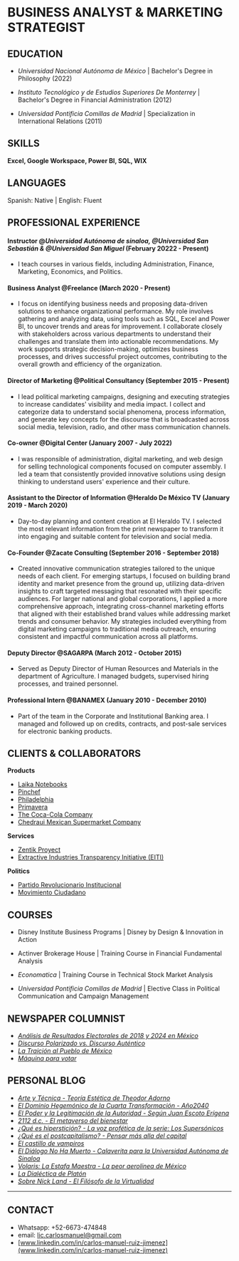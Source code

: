
# BUSINESS ANALYST & MARKETING STRATEGIST

## EDUCATION

- _Universidad Nacional Autónoma de México_ | Bachelor's Degree in Philosophy (2022)

- _Instituto Tecnológico y de Estudios Superiores De Monterrey_ | Bachelor's Degree in Financial Administration (2012)

- _Universidad Pontificia Comillas de Madrid_ | Specialization in International Relations (2011)


## SKILLS
**Excel, Google Workspace, Power BI, SQL, WIX**

## LANGUAGES
Spanish: Native | English: Fluent


## PROFESSIONAL EXPERIENCE 

#### Instructor @_Universidad Autónoma de sinaloa, @Universidad San Sebastián & @Universidad San Miguel_ (February 20222 - Present)

- I teach courses in various fields, including Administration, Finance, Marketing, Economics, and Politics.


#### Business Analyst @Freelance (March 2020 - Present)

- I focus on identifying business needs and proposing data-driven solutions to enhance organizational performance. My role involves gathering and analyzing data, using tools such as SQL, Excel and Power BI, to uncover trends and areas for improvement. I collaborate closely with stakeholders across various departments to understand their challenges and translate them into actionable recommendations. My work supports strategic decision-making, optimizes business processes, and drives successful project outcomes, contributing to the overall growth and efficiency of the organization.


#### Director of Marketing @Political Consultancy (September 2015 - Present) 

- I lead political marketing campaigns, designing and executing strategies to increase candidates' visibility and media impact. I collect and categorize data to understand social phenomena, process information, and generate key concepts for the discourse that is broadcasted across social media, television, radio, and other mass communication channels.

#### Co-owner @Digital Center (January 2007 - July 2022)

- I was responsible of administration, digital marketing, and web design for selling technological components focused on computer assembly. I led a team that consistently provided innovative solutions using design thinking to understand users' experience and their culture.


#### Assistant to the Director of Information @Heraldo De México TV (January 2019 - March 2020)

- Day-to-day planning and content creation at El Heraldo TV. I selected the most relevant information from the print newspaper to transform it into engaging and suitable content for television and social media.


#### Co-Founder @Zacate Consulting (September 2016 - September 2018)

- Created innovative communication strategies tailored to the unique needs of each client. For emerging startups, I focused on building brand identity and market presence from the ground up, utilizing data-driven insights to craft targeted messaging that resonated with their specific audiences. For larger national and global corporations, I applied a more comprehensive approach, integrating cross-channel marketing efforts that aligned with their established brand values while addressing market trends and consumer behavior. My strategies included everything from digital marketing campaigns to traditional media outreach, ensuring consistent and impactful communication across all platforms.


#### Deputy Director @SAGARPA (March 2012 - October 2015)

- Served as Deputy Director of Human Resources and Materials in the department of Agriculture. I managed budgets, supervised hiring processes, and trained personnel.


#### Professional Intern @BANAMEX (January 2010 - December 2010)
- Part of the team in the Corporate and Institutional Banking area. I managed and followed up on credits, contracts, and post-sale services for electronic banking products.


## CLIENTS & COLLABORATORS

**Products**
-  [Laika Notebooks](https://www.instagram.com/laikanotebooks/)
-  [Pinchef](https://www.instagram.com/pinchefmx/)
-  [Philadelphia](https://www.instagram.com/philadelphiamx/?hl=en)
-  [Primavera](https://www.instagram.com/primavera.mx/)
-  [The Coca-Cola Company](https://www.coca-cola.com/mx/es)
-  [Chedraui Mexican Supermarket Company](https://www.chedraui.com.mx/)

**Services**
-  [Zentik Proyect](https://www.instagram.com/zentikproject/)
-  [Extractive Industries Transparency Initiative (EITI)](https://eiti.org/)

**Politics**
-  [Partido Revolucionario Institucional](https://pri.org.mx/ElPartidoDeMexico/)
-  [Movimiento Ciudadano](https://movimientociudadano.mx/)


## COURSES

- Disney Institute Business Programs | Disney by Design & Innovation in Action

- Actinver Brokerage House | Training Course in Financial Fundamental Analysis

- _Economatica_ | Training Course in Technical Stock Market Analysis
  
- _Universidad Pontificia Comillas de Madrid_ | Elective Class in Political Communication and Campaign Management


## NEWSPAPER COLUMNIST 
- [_Análisis de Resultados Electorales de 2018 y 2024 en México_](https://politikmnte.com/2024/06/analisis-de-resultados-electorales-de-2018-y-2024-en-mexico/)
- [_Discurso Polarizado vs. Discurso Auténtico_](https://politikmnte.com/2024/04/discurso-polarizado-vs-discurso-autentico/)
- [_La Traición al Pueblo de México_](https://politikmnte.com/2024/04/la-traicion-al-pueblo-de-mexico/) 
- [_Máquina para votar_](https://politikmnte.com/2024/03/maquina-para-votar/) 

## PERSONAL BLOG

- [_Arte y Técnica - Teoría Estética de Theodor Adorno_](https://hipersticion.substack.com/p/arte-y-tecnica-adorno)
- [_El Dominio Hegemónico de la Cuarta Transformación - Año2040_](https://hipersticion.substack.com/p/el-dominio-hegemonico-de-la-cuarta)
- [_El Poder y la Legitimación de la Autoridad - Según Juan Escoto Erígena_](https://hipersticion.substack.com/p/el-poder-y-la-legitimacion-de-la)
- [_2112 d.c. - El metaverso del bienestar_](https://hipersticion.substack.com/p/2112-dc)
- [_¿Qué es hiperstición? - La voz profética de la serie: Los Supersónicos_](https://hipersticion.substack.com/p/que-es-hipersticion)
- [_¿Qué es el postcapitalismo? - Pensar más alla del capital_](https://hipersticion.substack.com/p/que-es-el-postcapitalismo)
- [_El castillo de vampiros_](https://hipersticion.substack.com/p/el-castillo-de-vampiros)
- [_El Diálogo No Ha Muerto - Calaverita para la Universidad Autónoma de Sinaloa_](https://hipersticion.substack.com/p/el-dialogo-no-ha-muerto)
- [_Volaris: La Estafa Maestra - La peor aerolínea de México_](https://hipersticion.substack.com/p/volaris-la-estafa-maestra)
- [_La Dialéctica de Platón_](https://hipersticion.substack.com/p/la-dialectica-de-platon)
- [_Sobre Nick Land - El Filósofo de la Virtualidad_](https://hipersticion.substack.com/p/sobrenickland)

***


## CONTACT

- Whatsapp: +52-6673-474848
- email: lic.carlosmanuel@gmail.com
- [www.linkedin.com/in/carlos-manuel-ruiz-jimenez](www.linkedin.com/in/carlos-manuel-ruiz-jimenez)


